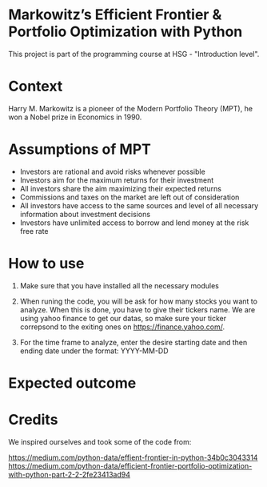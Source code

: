 # Markowitz’s Efficient Frontier & Portfolio Optimization with Python

This project is part of the programming course at HSG - "Introduction level".

# Context
Harry M. Markowitz is a pioneer of the Modern Portfolio Theory (MPT), he won a Nobel prize in Economics in 1990.

# Assumptions of MPT
- Investors are rational and avoid risks whenever possible
- Investors aim for the maximum returns for their investment
- All investors share the aim maximizing their expected returns
- Commissions and taxes on the market are left out of consideration
- All investors have access to the same sources and level of all necessary information about investment decisions
- Investors have unlimited access to borrow and lend money at the risk free rate


# How to use
1. Make sure that you have installed all the necessary modules

2. When runing the code, you will be ask for how many stocks you want to analyze. When this is done, you have to give their tickers name. We are using yahoo finance to get our datas, so make sure your ticker correpsond to the exiting ones on https://finance.yahoo.com/.

3. For the time frame to analyze, enter the desire starting date and then ending date under the format: YYYY-MM-DD

# Expected outcome



# Credits

We inspired ourselves and took some of the code from:

https://medium.com/python-data/effient-frontier-in-python-34b0c3043314
https://medium.com/python-data/efficient-frontier-portfolio-optimization-with-python-part-2-2-2fe23413ad94
